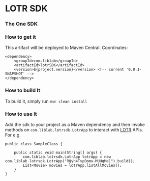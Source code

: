 # LOTR SDK
### The One SDK

### How to get it

This artifact will be deployed to Maven Central.  Coordinates:

```
<dependency>
    <groupId>com.liblab</groupId>
    <artifactId>lotrSDK</artifactId>
    <version>${project.version}</version> <!-- current '0.0.1-SNAPSHOT' -->
</dependency>
```

### How to build It

To build it, simply run `mvn clean install`

### How to use It

Add the sdk to your project as a Maven dependency and then invoke methods on `com.liblab.lotrsdk.LotrApp` to interact with [LOTR](https://github.com/gitfrosh/lotr-api) APIs.  
For e.g.

```
public class SampleClass {

    public static void main(String[] args) {
        com.liblab.lotrsdk.LotrApp lotrApp = new com.liblab.lotrsdk.LotrApp("RQyh4TvpOomu-MUHqMe1").build();
        List<Movie> movies = lotrApp.listAllMovies();
    }
}
```
